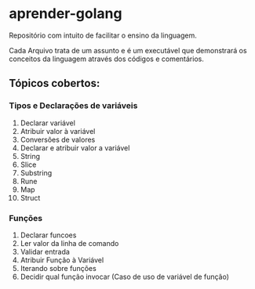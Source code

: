 # aprender-golang
Repositório com intuito de facilitar o ensino da linguagem.

Cada Arquivo trata de um assunto e é um executável que demonstrará os conceitos da linguagem através dos códigos e comentários.

## Tópicos cobertos:

### Tipos e Declarações de variáveis
  01. Declarar variável
  02. Atribuir valor à variável
  03. Conversões de valores
  04. Declarar e atribuir valor a variável
  05. String
  06. Slice
  07. Substring
  08. Rune
  09. Map
  10. Struct
### Funções
  01. Declarar funcoes
  02. Ler valor da linha de comando
  03. Validar entrada
  04. Atribuir Função à Variável
  05. Iterando sobre funções
  06. Decidir qual função invocar (Caso de uso de variável de função)
